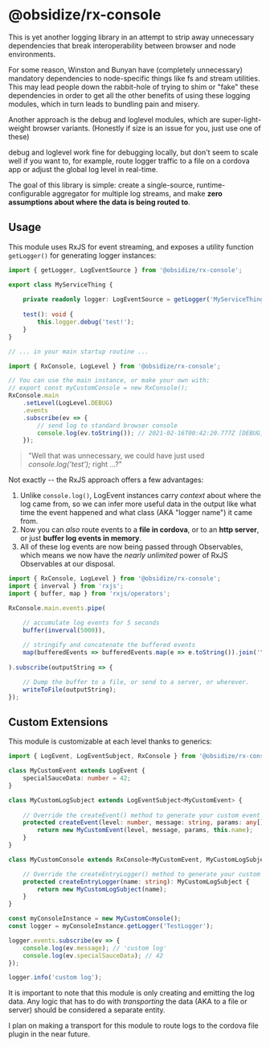 # @obsidize/rx-console

This is yet another logging library in an attempt to strip away unnecessary dependencies that break
interoperability between browser and node environments.

For some reason, Winston and Bunyan have (completely unnecessary) mandatory dependencies to
node-specific things like fs and stream utilities. This may lead people down the rabbit-hole of
trying to shim or "fake" these dependencies in order to get all the other benefits of using these logging modules, which
in turn leads to bundling pain and misery.

Another approach is the debug and loglevel modules, which are super-light-weight browser variants.
(Honestly if size is an issue for you, just use one of these)

debug and loglevel work fine for debugging locally, but don't seem to scale well if you want to, for example, 
route logger traffic to a file on a cordova app or adjust the global log level in real-time.

The goal of this library is simple: create a single-source, runtime-configurable aggregator for multiple log streams, and make
**zero assumptions about where the data is being routed to**.

## Usage

This module uses RxJS for event streaming, and exposes a utility function ```getLogger()``` for generating logger instances:

```typescript
import { getLogger, LogEventSource } from '@obsidize/rx-console';

export class MyServiceThing {
	
	private readonly logger: LogEventSource = getLogger('MyServiceThing');
	
	test(): void {
		this.logger.debug('test!');
	}
}

// ... in your main startup routine ...

import { RxConsole, LogLevel } from '@obsidize/rx-console';

// You can use the main instance, or make your own with:
// export const myCustomConsole = new RxConsole();
RxConsole.main
	.setLevel(LogLevel.DEBUG)
	.events
	.subscribe(ev => {
		// send log to standard browser console
		console.log(ev.toString()); // 2021-02-16T00:42:20.777Z [DEBUG] [MyServiceThing] test!
	});

```

> "Well that was unnecessary, we could have just used _console.log('test');_ right ...?"

Not exactly -- the RxJS approach offers a few advantages:

1. Unlike ```console.log()```, LogEvent instances carry _context_ about where the log came from, so 
we can infer more useful data in the output like what time the event happened and what class (AKA "logger name") it came from.
2. Now you can _also_ route events to a **file in cordova**, or to an **http server**, or just **buffer log events in memory**.
3. All of these log events are now being passed through Observables, which means we now have the _nearly unlimited_ power of RxJS Observables at our disposal.

```typescript
import { RxConsole, LogLevel } from '@obsidize/rx-console';
import { inverval } from 'rxjs';
import { buffer, map } from 'rxjs/operators';

RxConsole.main.events.pipe(

	// accumulate log events for 5 seconds
	buffer(inverval(5000)),
	
	// stringify and concatenate the buffered events
	map(bufferedEvents => bufferedEvents.map(e => e.toString()).join('\n'))
	
).subscribe(outputString => {

	// Dump the buffer to a file, or send to a server, or wherever.
	writeToFile(outputString);
});

```

## Custom Extensions

This module is customizable at each level thanks to generics:

```typescript
import { LogEvent, LogEventSubject, RxConsole } from '@obsidize/rx-console';

class MyCustomEvent extends LogEvent {
	specialSauceData: number = 42;
}

class MyCustomLogSubject extends LogEventSubject<MyCustomEvent> {
	
	// Override the createEvent() method to generate your custom event type.
	protected createEvent(level: number, message: string, params: any[]): MyCustomEvent {
		return new MyCustomEvent(level, message, params, this.name);
	}
}

class MyCustomConsole extends RxConsole<MyCustomEvent, MyCustomLogSubject> {

	// Override the createEntryLogger() method to generate your custom subject type.
	protected createEntryLogger(name: string): MyCustomLogSubject {
		return new MyCustomLogSubject(name);
	}
}

const myConsoleInstance = new MyCustomConsole();
const logger = myConsoleInstance.getLogger('TestLogger');

logger.events.subscribe(ev => {
	console.log(ev.message); // 'custom log'
	console.log(ev.specialSauceData); // 42
});

logger.info('custom log');

```

It is important to note that this module is only creating and emitting the log data.
Any logic that has to do with _transporting_ the data (AKA to a file or server) should be considered a separate entity.

I plan on making a transport for this module to route logs to the cordova file plugin in the near future.